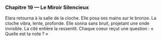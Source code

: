 ### Chapitre 19 — Le Miroir Silencieux
Elara retourna à la salle de la cloche. Elle posa ses mains sur le bronze. La cloche vibra, lente, profonde. Elle sonna sans bruit, projetant une onde invisible. La cité entière la ressentit. Chaque coeur reçut une question : « Quelle est ta note ? »
